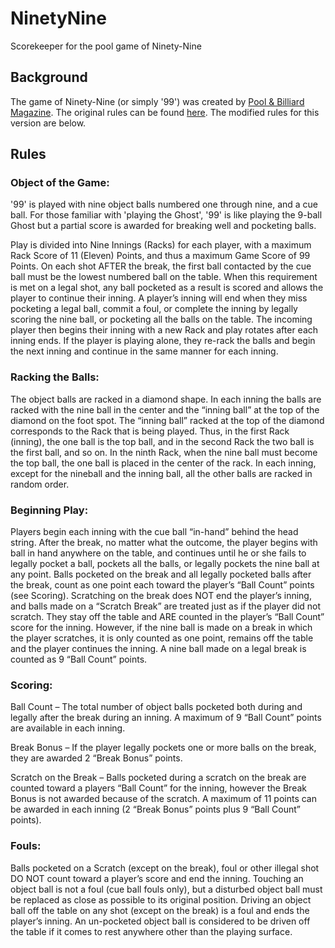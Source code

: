 # NinetyNine
Scorekeeper for the pool game of Ninety-Nine

## Background
The game of Ninety-Nine (or simply '99') was created by [Pool & Billiard Magazine](http://poolmag.com). 
The original rules can be found [here](http://poolmag.com/game-rules/). The modified rules for
this version are below.

## Rules
### Object of the Game:
'99' is played with nine object balls numbered one through nine, and a cue ball.
For those familiar with 'playing the Ghost', '99' is like playing the 9-ball Ghost
but a partial score is awarded for breaking well and pocketing balls.

Play is divided into Nine Innings (Racks) for each player, with a maximum Rack
Score of 11 (Eleven) Points, and thus a maximum Game Score of 99 Points.
On each shot AFTER the break, the first ball contacted by the
cue ball must be the lowest numbered ball on the table.
When this requirement is met on a legal shot, any ball pocketed as a result
is scored and allows the player to continue their inning. A player’s inning will
end when they miss pocketing a legal ball, commit a foul, or complete the
inning by legally scoring the nine ball, or pocketing all the balls on the table.
The incoming player then begins their inning with a new Rack and play rotates
after each inning ends. If the player is playing alone, they re-rack the balls and
begin the next inning and continue in the same manner for each inning.

### Racking the Balls:
The object balls are racked in a diamond shape. In each inning the balls are
racked with the nine ball in the center and the “inning ball” at the top of the
diamond on the foot spot. The “inning ball” racked at the top of the diamond
corresponds to the Rack that is being played. Thus, in the first Rack (inning),
the one ball is the top ball, and in the second Rack the two ball is the first ball,
and so on. In the ninth Rack, when the nine ball must become the top ball,
the one ball is placed in the center of the rack. In each inning, except for the
nineball and the inning ball, all the other balls are racked in random order.

### Beginning Play:
Players begin each inning with the cue ball “in-hand” behind the head
string. After the break, no matter what the outcome, the player begins with ball in 
hand anywhere on the table, and continues until he or she fails to legally pocket
a ball, pockets all the balls, or legally pockets the nine ball at any point.
Balls pocketed on the break and all legally pocketed balls after the break,
count as one point each toward the player’s “Ball Count” points (see Scoring).
Scratching on the break does NOT end the player’s inning, and balls made on
a “Scratch Break” are treated just as if the player did not scratch. They stay off
the table and ARE counted in the player’s “Ball Count” score for the inning.
However, if the nine ball is made on a break in which the player scratches, it is only
counted as one point, remains off the table and the player continues the inning.
A nine ball made on a legal break is counted as 9 “Ball Count” points.

### Scoring:
Ball Count – The total number of object balls pocketed both during and legally
after the break during an inning. A maximum of 9 “Ball Count” points are
available in each inning.

Break Bonus – If the player legally pockets one or more balls on the break,
they are awarded 2 “Break Bonus” points.

Scratch on the Break – Balls pocketed during a scratch on the break are counted
toward a players “Ball Count” for the inning, however the Break Bonus is not
awarded because of the scratch. A maximum of 11 points can be awarded
in each inning (2 “Break Bonus” points plus 9 “Ball Count” points).

### Fouls:
Balls pocketed on a Scratch (except on the break), foul or other illegal
shot DO NOT count toward a player’s score and end the inning.
Touching an object ball is not a foul (cue ball fouls only), but a disturbed
object ball must be replaced as close as possible to its original position.
Driving an object ball off the table on any shot (except on the break) is a foul and
ends the player’s inning. An un-pocketed object ball is considered to be driven off
the table if it comes to rest anywhere other than the playing surface.

